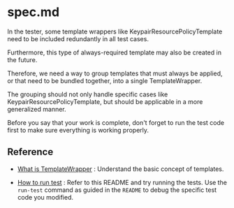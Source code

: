 # spec.md

In the tester, some template wrappers like KeypairResourcePolicyTemplate need to be included redundantly in all test cases.

Furthermore, this type of always-required template may also be created in the future.

Therefore, we need a way to group templates that must always be applied, or that need to be bundled together, into a single TemplateWrapper.

The grouping should not only handle specific cases like KeypairResourcePolicyTemplate, but should be applicable in a more generalized manner.

Before you say that your work is complete, don't forget to run the test code first to make sure everything is working properly.

## Reference

- [What is TemplateWrapper](./src/ai/backend/test/templates/README.md)
: Understand the basic concept of templates.

- [How to run test](./src/ai/backend/test/tester/README.md)
: Refer to this README and try running the tests. Use the `run-test` command as guided in the `README` to debug the specific test code you modified.

